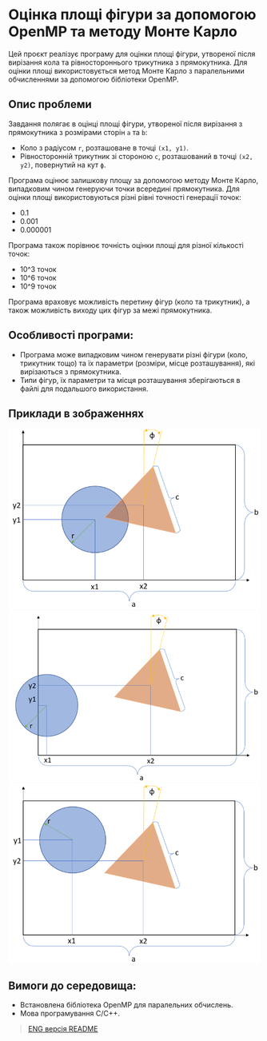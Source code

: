 # Оцінка площі фігури за допомогою OpenMP та методу Монте Карло

Цей проєкт реалізує програму для оцінки площі фігури, утвореної після вирізання кола та рівностороннього трикутника з прямокутника. Для оцінки площі використовується метод Монте Карло з паралельними обчисленнями за допомогою бібліотеки OpenMP.

## Опис проблеми

Завдання полягає в оцінці площі фігури, утвореної після вирізання з прямокутника з розмірами сторін `a` та `b`:
- Коло з радіусом `r`, розташоване в точці `(x1, y1)`.
- Рівносторонній трикутник зі стороною `c`, розташований в точці `(x2, y2)`, повернутий на кут `ф`.

Програма оцінює залишкову площу за допомогою методу Монте Карло, випадковим чином генеруючи точки всередині прямокутника. Для оцінки площі використовуються різні рівні точності генерації точок:
- 0.1
- 0.001
- 0.000001

Програма також порівнює точність оцінки площі для різної кількості точок:
- 10^3 точок
- 10^6 точок
- 10^9 точок

Програма враховує можливість перетину фігур (коло та трикутник), а також можливість виходу цих фігур за межі прямокутника.

## Особливості програми:
- Програма може випадковим чином генерувати різні фігури (коло, трикутник тощо) та їх параметри (розміри, місце розташування), які вирізаються з прямокутника.
- Типи фігур, їх параметри та місця розташування зберігаються в файлі для подальшого використання.

## Приклади в зображеннях

![example1.png](./example1.png)
![example2.png](./example2.png)
![example3.png](./example3.png)

## Вимоги до середовища:

- Встановлена бібліотека OpenMP для паралельних обчислень.
- Мова програмування C/C++.

> [ENG версія README](./README.md)
